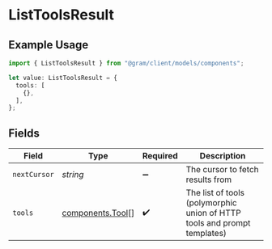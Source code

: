 # ListToolsResult

## Example Usage

```typescript
import { ListToolsResult } from "@gram/client/models/components";

let value: ListToolsResult = {
  tools: [
    {},
  ],
};
```

## Fields

| Field                                                                    | Type                                                                     | Required                                                                 | Description                                                              |
| ------------------------------------------------------------------------ | ------------------------------------------------------------------------ | ------------------------------------------------------------------------ | ------------------------------------------------------------------------ |
| `nextCursor`                                                             | *string*                                                                 | :heavy_minus_sign:                                                       | The cursor to fetch results from                                         |
| `tools`                                                                  | [components.Tool](../../models/components/tool.md)[]                     | :heavy_check_mark:                                                       | The list of tools (polymorphic union of HTTP tools and prompt templates) |